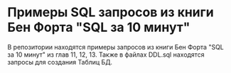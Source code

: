 # Примеры SQL запросов из книги Бен Форта "SQL за 10 минут"
В репозитории находятся примеры запросов из книги Бен Форта "SQL за 10 минут" из глав 11, 12, 13. Также в файлах DDL.sql находятся запросы для создания Таблиц БД.